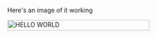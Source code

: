 Here's an image of it working

<img width="323" height="24" alt="HELLO WORLD" src="https://github.com/user-attachments/assets/c090bdf7-8d9c-4427-a9c1-f948d63f9560" />
